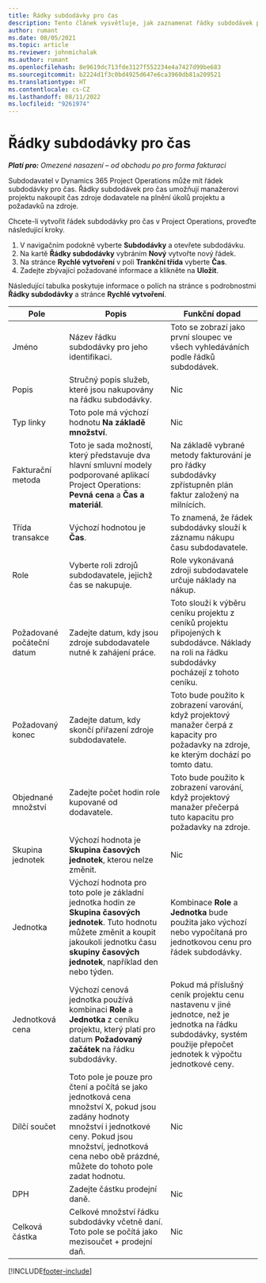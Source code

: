 ```yaml
---
title: Řádky subdodávky pro čas
description: Tento článek vysvětluje, jak zaznamenat řádky subdodávek pro čas a zaznamenat nákup času od dodavatelů.
author: rumant
ms.date: 08/05/2021
ms.topic: article
ms.reviewer: johnmichalak
ms.author: rumant
ms.openlocfilehash: 8e9619dc713fde3127f552234e4a7427d99be683
ms.sourcegitcommit: b2224d1f3c0bd4925d647e6ca3960db81a209521
ms.translationtype: HT
ms.contentlocale: cs-CZ
ms.lasthandoff: 08/11/2022
ms.locfileid: "9261974"
---
```

# <a name="subcontract-lines-for-time"></a>Řádky subdodávky pro čas

_**Platí pro:** Omezené nasazení – od obchodu po pro forma fakturaci_

Subdodavatel v Dynamics 365 Project Operations může mít řádek subdodávky pro čas. Řádky subdodávek pro čas umožňují manažerovi projektu nakoupit čas zdroje dodavatele na plnění úkolů projektu a požadavků na zdroje.

Chcete-li vytvořit řádek subdodávky pro čas v Project Operations, proveďte následující kroky.

1. V navigačním podokně vyberte **Subdodávky** a otevřete subdodávku.
2. Na kartě **Řádky subdodávky** vybráním **Nový** vytvořte nový řádek.
3. Na stránce **Rychlé vytvoření** v poli **Trankční třída** vyberte **Čas**.
4. Zadejte zbývající požadované informace a klikněte na **Uložit**.

  Následující tabulka poskytuje informace o polích na stránce s podrobnostmi **Řádky subdodávky** a stránce **Rychlé vytvoření**.

| **Pole** | **Popis** | **Funkční dopad** |
| --- | --- | --- |
| Jméno | Název řádku subdodávky pro jeho identifikaci. | Toto se zobrazí jako první sloupec ve všech vyhledáváních podle řádků subdodávek. |
| Popis | Stručný popis služeb, které jsou nakupovány na řádku subdodávky. |Nic |
| Typ linky |   Toto pole má výchozí hodnotu **Na základě množství**.| Nic |
| Fakturační metoda | Toto je sada možností, který představuje dva hlavní smluvní modely podporované aplikací Project Operations: **Pevná cena** a **Čas a materiál**. | Na základě vybrané metody fakturování je pro řádky subdodávky zpřístupněn plán faktur založený na milnících. |
| Třída transakce | Výchozí hodnotou je **Čas**. | To znamená, že řádek subdodávky slouží k záznamu nákupu času subdodavatele. |
| Role | Vyberte roli zdrojů subdodavatele, jejichž čas se nakupuje. | Role vykonávaná zdroji subdodavatele určuje náklady na nákup. |
| Požadované počáteční datum | Zadejte datum, kdy jsou zdroje subdodavatele nutné k zahájení práce. | Toto slouží k výběru ceníku projektu z ceníků projektu připojených k subdodávce. Náklady na roli na řádku subdodávky pocházejí z tohoto ceníku. |
| Požadovaný konec | Zadejte datum, kdy skončí přiřazení zdroje subdodavatele. | Toto bude použito k zobrazení varování, když projektový manažer čerpá z kapacity pro požadavky na zdroje, ke kterým dochází po tomto datu. |
| Objednané množství | Zadejte počet hodin role kupované od dodavatele. | Toto bude použito k zobrazení varování, když projektový manažer přečerpá tuto kapacitu pro požadavky na zdroje. |
| Skupina jednotek | Výchozí hodnota je **Skupina časových jednotek**, kterou nelze změnit. | Nic|
| Jednotka | Výchozí hodnota pro toto pole je základní jednotka hodin ze **Skupina časových jednotek**. Tuto hodnotu můžete změnit a koupit jakoukoli jednotku času **skupiny časových jednotek**, například den nebo týden. | Kombinace **Role** a **Jednotka** bude použita jako výchozí nebo vypočítaná pro jednotkovou cenu pro řádek subdodávky. |
| Jednotková cena | Výchozí cenová jednotka používá kombinaci **Role** a **Jednotka** z ceníku projektu, který platí pro datum **Požadovaný začátek** na řádku subdodávky. | Pokud má příslušný ceník projektu cenu nastavenu v jiné jednotce, než je jednotka na řádku subdodávky, systém použije přepočet jednotek k výpočtu jednotkové ceny. |
| Dílčí součet |    Toto pole je pouze pro čtení a počítá se jako jednotková cena množství X, pokud jsou zadány hodnoty množství i jednotkové ceny. Pokud jsou množství, jednotková cena nebo obě prázdné, můžete do tohoto pole zadat hodnotu. | Nic|
| DPH |   Zadejte částku prodejní daně. |Nic |
| Celková částka | Celkové množství řádku subdodávky včetně daní. Toto pole se počítá jako mezisoučet + prodejní daň.|Nic |

[!INCLUDE[footer-include](../../includes/footer-banner.md)]

